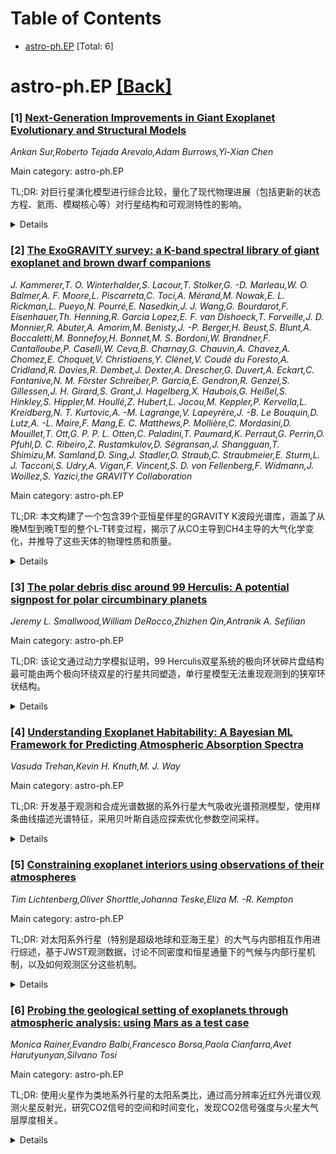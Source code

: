 <div id=toc></div>

# Table of Contents

- [astro-ph.EP](#astro-ph.EP) [Total: 6]


<div id='astro-ph.EP'></div>

# astro-ph.EP [[Back]](#toc)

### [1] [Next-Generation Improvements in Giant Exoplanet Evolutionary and Structural Models](https://arxiv.org/abs/2510.08681)
*Ankan Sur,Roberto Tejada Arevalo,Adam Burrows,Yi-Xian Chen*

Main category: astro-ph.EP

TL;DR: 对巨行星演化模型进行综合比较，量化了现代物理进展（包括更新的状态方程、氦雨、模糊核心等）对行星结构和可观测特性的影响。


<details>
  <summary>Details</summary>
Motivation: 评估现代物理模型相对于传统模型在巨行星演化研究中的改进和影响，为下一代系外行星演化模型提供物理一致性基础。

Method: 使用APPLE行星演化代码，分别检验每个新物理成分的单独影响，然后构建0.3到4木星质量的组合基线模型。

Result: 现代状态方程和重元素分布导致半径演化系统性差异（5-10%），氦雨和对流处理显著改变热历史和大气成分（5-20%）。

Conclusion: 这些更新的物理过程必须纳入下一代系外行星演化模型，以实现对行星观测的物理一致性解释。

Abstract: We present a comprehensive comparison between legacy and modern evolutionary
models for giant exoplanets, using our planetary evolution code, APPLE, to
emulate and extend previous studies. Our analysis isolates and quantifies the
impact of recent physical advances motivated by detailed modeling of Jupiter
and Saturn, including updated hydrogen-helium and heavy-element equations of
state, helium rain, "fuzzy" cores, and non-adiabatic, inhomogeneous envelopes,
alongside improved atmospheric boundary conditions that incorporate ammonia
cloud physics. We first examine the influence of each new physical ingredient
individually, then construct combined baseline models for masses between 0.3 to
4 Jupiter masses to assess their collective effect on planetary structure and
observable properties. We find that the adoption of modern equations of state
and realistic heavy-element distributions leads to systematic, but sometimes
subtle, differences (~5 to 10%) in radius evolution, while helium rain and the
treatment of convection can significantly alter thermal histories and
atmospheric compositions (by ~5 to 20%). These updated physical processes must
be incorporated into the next-generation exoplanet evolutionary models to
achieve physically consistent interpretations of planetary observations.

</details>


### [2] [The ExoGRAVITY survey: a K-band spectral library of giant exoplanet and brown dwarf companions](https://arxiv.org/abs/2510.08691)
*J. Kammerer,T. O. Winterhalder,S. Lacour,T. Stolker,G. -D. Marleau,W. O. Balmer,A. F. Moore,L. Piscarreta,C. Toci,A. Mérand,M. Nowak,E. L. Rickman,L. Pueyo,N. Pourré,E. Nasedkin,J. J. Wang,G. Bourdarot,F. Eisenhauer,Th. Henning,R. Garcia Lopez,E. F. van Dishoeck,T. Forveille,J. D. Monnier,R. Abuter,A. Amorim,M. Benisty,J. -P. Berger,H. Beust,S. Blunt,A. Boccaletti,M. Bonnefoy,H. Bonnet,M. S. Bordoni,W. Brandner,F. Cantalloube,P. Caselli,W. Ceva,B. Charnay,G. Chauvin,A. Chavez,A. Chomez,E. Choquet,V. Christiaens,Y. Clénet,V. Coudé du Foresto,A. Cridland,R. Davies,R. Dembet,J. Dexter,A. Drescher,G. Duvert,A. Eckart,C. Fontanive,N. M. Förster Schreiber,P. Garcia,E. Gendron,R. Genzel,S. Gillessen,J. H. Girard,S. Grant,J. Hagelberg,X. Haubois,G. Heißel,S. Hinkley,S. Hippler,M. Houllé,Z. Hubert,L. Jocou,M. Keppler,P. Kervella,L. Kreidberg,N. T. Kurtovic,A. -M. Lagrange,V. Lapeyrère,J. -B. Le Bouquin,D. Lutz,A. -L. Maire,F. Mang,E. C. Matthews,P. Mollière,C. Mordasini,D. Mouillet,T. Ott,G. P. P. L. Otten,C. Paladini,T. Paumard,K. Perraut,G. Perrin,O. Pfuhl,D. C. Ribeiro,Z. Rustamkulov,D. Ségransan,J. Shangguan,T. Shimizu,M. Samland,D. Sing,J. Stadler,O. Straub,C. Straubmeier,E. Sturm,L. J. Tacconi,S. Udry,A. Vigan,F. Vincent,S. D. von Fellenberg,F. Widmann,J. Woillez,S. Yazici,the GRAVITY Collaboration*

Main category: astro-ph.EP

TL;DR: 本文构建了一个包含39个亚恒星伴星的GRAVITY K波段光谱库，涵盖了从晚M型到晚T型的整个L-T转变过程，揭示了从CO主导到CH4主导的大气化学变化，并推导了这些天体的物理性质和质量。


<details>
  <summary>Details</summary>
Motivation: 利用VLTI/GRAVITY的红外干涉观测数据，系统性地研究系外行星和褐矮星伴星的大气成分、轨道运动和物理性质，填补对亚恒星天体系统研究的空白。

Method: 重新处理所有可用的GRAVITY双场高对比度数据，提取伴星的K波段对比光谱，使用恒星模型大气将对比度转换为通量光谱，并从中提取光谱类型、光谱指数和物理性质。

Result: 获得了39个亚恒星伴星的R~500分辨率光谱，揭示了从晚M/L型（CO主导）到T型（CH4主导）的化学转变，光度测量精度达±0.15 dex，等时质量与文献中的动力学质量基本一致。

Conclusion: GRAVITY的中分辨率光谱为研究亚恒星伴星的碳化学、云层结构和形成熵提供了重要手段，结合动力学质量可进一步约束其形成历史。

Abstract: Direct observations of exoplanet and brown dwarf companions with
near-infrared interferometry, first enabled by the dual-field mode of
VLTI/GRAVITY, provide unique measurements of the objects' orbital motion and
atmospheric composition. Here, we compile a homogeneous library of all
exoplanet and brown dwarf K-band spectra observed by GRAVITY thus far. We
re-reduce all available GRAVITY dual-field high-contrast data and, where
companions are detected, extract their ~2.0-2.4 $\mu$m K-band contrast spectra.
We then derive stellar model atmospheres for all employed flux references that
we use to convert the companion contrast into companion flux spectra. Solely
from the resulting GRAVITY spectra, we extract spectral types, spectral
indices, and bulk physical properties for all companions. Finally, and with the
help of age constraints from the literature, we also derive isochronal masses
for most companions using evolutionary models. The resulting library contains R
~ 500 GRAVITY spectra of 39 substellar companions from late M to late T
spectral type, including the entire L-T transition. Throughout this transition,
a shift from CO-dominated late M- and L-type dwarfs to CH4-dominated T-type
dwarfs can be observed in the K-band. The GRAVITY spectra alone constrain the
objects' bolometric luminosity to typically within $\pm$0.15 dex. The derived
isochronal masses agree with dynamical masses from the literature where
available, except for HD 4113 c for which we confirm its previously reported
potential underluminosity. Medium resolution spectroscopy of substellar
companions with GRAVITY provides insight into the carbon chemistry and the
cloudiness of these objects' atmospheres. It also constrains these objects'
bolometric luminosity which can yield measurements of their formation entropy
if combined with dynamical masses, for instance from Gaia and GRAVITY
astrometry.

</details>


### [3] [The polar debris disc around 99 Herculis: A potential signpost for polar circumbinary planets](https://arxiv.org/abs/2510.08698)
*Jeremy L. Smallwood,William DeRocco,Zhizhen Qin,Antranik A. Sefilian*

Main category: astro-ph.EP

TL;DR: 该论文通过动力学模拟证明，99 Herculis双星系统的极向环状碎片盘结构最可能由两个极向环绕双星的行星共同塑造，单行星模型无法重现观测到的狭窄环状结构。


<details>
  <summary>Details</summary>
Motivation: 研究99 Herculis双星系统中唯一已知的极向对齐环双星碎片盘的狭窄结构成因，检验该结构是否由不可见的极向环双星行星通过引力作用塑造的假说。

Method: 首先通过动力学稳定性、混沌区、希尔半径、扩散和极向对齐时间尺度等机制建立理论可行的行星参数空间，然后使用N体模拟测试三种具体构型：单行星在盘内、单行星在盘外、以及双行星夹持盘的结构。

Result: 模拟显示单行星模型只能截断盘的一边边缘而无法重现观测形态，而双行星牧羊模型能成功雕刻内外边缘，将碎片限制在狭窄稳定的极向环中，与观测一致。

Conclusion: 99 Her碎片盘的结构最合理地由两个牧羊极向环双星行星的存在解释，这阐明了行星体在塑造碎片盘结构中的关键作用。

Abstract: The nearby binary star system 99 Herculis (99 Her) is host to the only known
polar-aligned circumbinary debris disc. We investigate the hypothesis that the
narrow structure of this circumbinary disc is sculpted by the gravitational
influence of one or more unseen polar circumbinary planets. We first establish
the theoretically viable parameter space for a sculpting planet by considering
dynamical stability and clearing mechanisms, including the chaotic zone, Hill
radius, diffusion, and polar alignment timescales. We then use $N$-body
simulations to test three specific architectures: a single planet interior to
the disc, a single planet exterior, and a two-planet system bracketing the
disc. Our simulations demonstrate that single-planet models are insufficient to
reproduce the observed morphology, as they can only truncate one edge of the
disc while leaving the other dynamically extended. In contrast, the two-planet
shepherding model successfully carves both the inner and outer edges, confining
the debris into a narrow, stable polar ring consistent with observations. We
conclude that the structure of the 99 Her debris disc is most plausibly
explained by the presence of two shepherding, polar circumbinary planets. We
present a specific, testable model for this unique system, which elucidates the
pivotal role of planetary bodies in sculpting the architecture of debris discs.

</details>


### [4] [Understanding Exoplanet Habitability: A Bayesian ML Framework for Predicting Atmospheric Absorption Spectra](https://arxiv.org/abs/2510.08766)
*Vasuda Trehan,Kevin H. Knuth,M. J. Way*

Main category: astro-ph.EP

TL;DR: 开发基于观测和合成光谱数据的系外行星大气吸收光谱预测模型，使用样条曲线描述光谱特征，采用贝叶斯自适应探索优化参数空间采样。


<details>
  <summary>Details</summary>
Motivation: 随着空间技术发展（如JWST望远镜），可获得大量系外行星数据，需要开发模型来理解系外行星大气特性和宜居性。

Method: 使用ROCKE-3D大气环流模型生成合成光谱数据，结合观测数据；采用样条曲线拟合光谱特征，贝叶斯自适应探索识别需要更多数据的参数区域。

Result: 构建了初步的光谱预测框架，能够识别参数空间中需要进一步采样的区域。

Conclusion: 该研究将有助于更好地理解系外行星特性、气候和宜居性，为系外行星大气参数推断提供前向模型。

Abstract: The evolution of space technology in recent years, fueled by advancements in
computing such as Artificial Intelligence (AI) and machine learning (ML), has
profoundly transformed our capacity to explore the cosmos. Missions like the
James Webb Space Telescope (JWST) have made information about distant objects
more easily accessible, resulting in extensive amounts of valuable data. As
part of this work-in-progress study, we are working to create an atmospheric
absorption spectrum prediction model for exoplanets. The eventual model will be
based on both collected observational spectra and synthetic spectral data
generated by the ROCKE-3D general circulation model (GCM) developed by the
climate modeling program at NASA's Goddard Institute for Space Studies (GISS).
In this initial study, spline curves are used to describe the bin heights of
simulated atmospheric absorption spectra as a function of one of the values of
the planetary parameters. Bayesian Adaptive Exploration is then employed to
identify areas of the planetary parameter space for which more data are needed
to improve the model. The resulting system will be used as a forward model so
that planetary parameters can be inferred given a planet's atmospheric
absorption spectrum. This work is expected to contribute to a better
understanding of exoplanetary properties and general exoplanet climates and
habitability.

</details>


### [5] [Constraining exoplanet interiors using observations of their atmospheres](https://arxiv.org/abs/2510.08844)
*Tim Lichtenberg,Oliver Shorttle,Johanna Teske,Eliza M. -R. Kempton*

Main category: astro-ph.EP

TL;DR: 对太阳系外行星（特别是超级地球和亚海王星）的大气与内部相互作用进行综述，基于JWST观测数据，讨论不同密度和恒星通量下的气候与内部行星机制，以及如何观测区分这些机制。


<details>
  <summary>Details</summary>
Motivation: 天文调查发现许多系外行星的组成与太阳系行星不同，观测这些行星的大气可以提供关于影响其气候和表面的地质过程的信息。

Method: 综述当前对这类行星的理解，包括基于JWST观测的大气与内部相互作用见解，描述不同密度和恒星通量下预期的气候和内部行星机制。

Result: 总结了如何观测区分不同的行星机制，并识别了表征类地系外行星所需的观测、实验和理论创新。

Conclusion: 需要进一步的技术创新来更好地表征类地系外行星，理解其大气与内部相互作用机制。

Abstract: Astronomical surveys have identified numerous exoplanets with bulk
compositions that are unlike the planets of the Solar System, including rocky
super-Earths and gas-enveloped sub-Neptunes. Observing the atmospheres of these
objects provides information on the geological processes that influence their
climates and surfaces. In this Review, we summarize the current understanding
of these planets, including insights into the interaction between the
atmosphere and interior based on observations made with the James Webb Space
Telescope (JWST). We describe the expected climatic and interior planetary
regimes for planets with different density and stellar flux and how those
regimes might be observationally distinguished. We also identify the
observational, experimental, and theoretical innovations that will be required
to characterize Earth-like exoplanets.

</details>


### [6] [Probing the geological setting of exoplanets through atmospheric analysis: using Mars as a test case](https://arxiv.org/abs/2510.09305)
*Monica Rainer,Evandro Balbi,Francesco Borsa,Paola Cianfarra,Avet Harutyunyan,Silvano Tosi*

Main category: astro-ph.EP

TL;DR: 使用火星作为类地系外行星的太阳系类比，通过高分辨率近红外光谱仪观测火星反射光，研究CO2信号的空间和时间变化，发现CO2信号强度与火星大气层厚度相关。


<details>
  <summary>Details</summary>
Motivation: 为未来观测宜居带类地系外行星大气成分和变化做准备，特别是ANDES等仪器将观测反射光中的大气信号变化。

Method: 使用GIANO-B高分辨率近红外光谱仪观测火星反射光3个月，采用最小二乘反卷积技术(LSD)分析CO2信号变化，并与火星表面地质特征关联。

Result: 发现CO2信号强度与火星大气层厚度存在明显依赖关系，通过比较CO2信号与观测点海拔高度确认了这一关联。

Conclusion: 该策略在火星上证明有效，有望用于解释类地系外行星大气信号强度的变化。

Abstract: One of the frontier research fields of exoplanetary science is the study of
the composition and variability of exoplanetary atmospheres. This field is now
moving from the gas giant planets towards the smaller and colder telluric
planets, and future instruments like ANDES will focus on the observations of
the atmosphere of telluric planets in the habitable zone in reflected light.
These future observations will possibly find variable signals due to the view
of different hemispheres of the planet. Particularly, the strength of the
signal may be linked to the thickness of the atmospheric layer probed, and
therefore to the average altitude variations of the planetary surface, that are
related to the global geodynamic evolution of the planet. To better prepare for
the interpretation and exploitation of these future data, we used Mars as a
Solar System analog of a spatially resolved telluric exoplanet. We observed the
reflected light of Mars with the high-resolution near-infrared (NIR)
spectrograph GIANO-B (widely used in exoplanetary atmospheric studies) during a
3 month period: we studied the spatial and temporal variations of the Martian
CO2 signal using the least-squared deconvolution technique (LSD), to mimic as
closely as possible the standard exoplanetary atmospheric analysis. We linked
the variations found to the well-known Martian geological surface
characteristics: we found a clear dependence of the strength of the CO2 signal
with the thickness of the Martian atmospheric layer by comparing the retrieved
CO2 signal with the altitudes of our pointings. The proposed strategy is
promising: it proved to be effective on Mars and may shed light on the
variations in the strength of atmospheric signal of telluric exoplanets.

</details>
